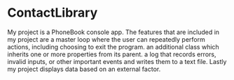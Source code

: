 # ContactLibrary

My project is a PhoneBook console app. The features that are included in my project are a master loop where the user can repeatedly perform 
actions, including choosing to exit the program. an additional class which inherits one or more properties from its parent. a log that records errors, invalid 
inputs, or other important events and writes them to a text file. Lastly my project displays data based on an external factor. 


